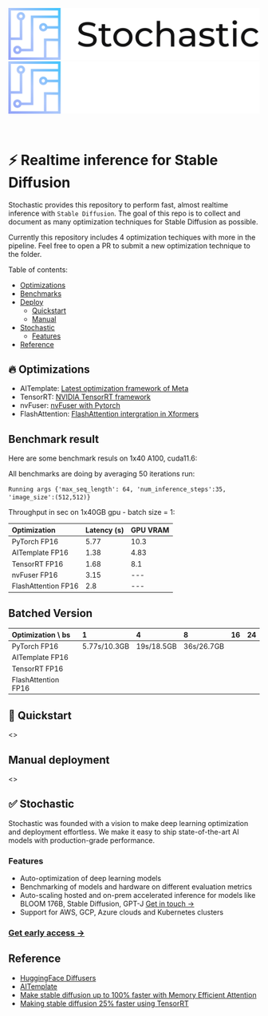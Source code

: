 <p align="center">
  <img src=".github/stochastic_logo_light.svg#gh-light-mode-only" width="600" alt="Stochastic.ai"/>
  <img src=".github/stochastic_logo_dark.svg#gh-dark-mode-only" width="600" alt="Stochastic.ai"/>
</p>

<br>

# ⚡️ Realtime inference for Stable Diffusion

Stochastic provides this repository to perform fast, almost realtime inference with `Stable Diffusion`. The goal of this repo is to collect and document as many optimization techniques for Stable Diffusion as possible. 

Currently this repository includes 4 optimization techiques with more in the pipeline. Feel free to open a PR to submit a new optimization technique to the folder.

<!-- TOC -->
Table of contents:
- [Optimizations](#-optimizations)
- [Benchmarks](#benchmark-result)
- [Deploy](#deployment)
    - [Quickstart](#-quickstart)
    - [Manual](#manual)
- [Stochastic](#-stochastic)
    - [Features](#features)
- [Reference](#reference)
<!-- /TOC -->

## 🔥 Optimizations

- AITemplate: [Latest optimization framework of Meta](https://github.com/facebookincubator/AITemplate)
- TensorRT: [NVIDIA TensorRT framework](https://github.com/NVIDIA/TensorRT)
- nvFuser: [nvFuser with Pytorch](https://pytorch.org/blog/introducing-nvfuser-a-deep-learning-compiler-for-pytorch/)
- FlashAttention: [FlashAttention intergration in Xformers](https://github.com/facebookresearch/xformers)

## Benchmark result

Here are some benchmark resuls on 1x40 A100, cuda11.6:

All benchmarks are doing by averaging 50 iterations run:
```
Running args {'max_seq_length': 64, 'num_inference_steps':35, 'image_size':(512,512)}
```
Throughput in sec on 1x40GB gpu - batch size = 1:

| Optimization           | Latency (s) | GPU VRAM  |
| :--------------------- |:----------- | :------   |
| PyTorch FP16           | 5.77        |  10.3     |
| AITemplate FP16        | 1.38        |  4.83     |
| TensorRT FP16          | 1.68        |  8.1      |
| nvFuser FP16           | 3.15        |  ---      |
| FlashAttention FP16    | 2.8         |  ---      |

## Batched Version

| Optimization      \ bs |      1        |     4         |    8          |    16             |   24              | 
| :--------------------- | :------------ | :------------ | :------------ | :---------------- | :---------------- |
| PyTorch FP16           | 5.77s/10.3GB  | 19s/18.5GB    | 36s/26.7GB    |                   |                   |
| AITemplate FP16        |               |               |               |                   |                   |
| TensorRT FP16          |               |               |               |                   |                   |
| FlashAttention FP16    |               |               |               |                   |                   |

## 🚀 Quickstart

<>

## Manual deployment

<>

## ✅ Stochastic

Stochastic was founded with a vision to make deep learning optimization and deployment effortless. We make it easy to ship state-of-the-art AI models with production-grade performance.

### Features
- Auto-optimization of deep learning models
- Benchmarking of models and hardware on different evaluation metrics
- Auto-scaling hosted and on-prem accelerated inference for models like BLOOM 176B, Stable Diffusion, GPT-J [Get in touch →](https://stochastic.ai/contact)
- Support for AWS, GCP, Azure clouds and Kubernetes clusters

### [Get early access ->](https://www.stochastic.ai/)


## Reference

- [HuggingFace Diffusers](https://github.com/huggingface/diffusers)
- [AITemplate](https://github.com/facebookincubator/AITemplate)
- [Make stable diffusion up to 100% faster with Memory Efficient Attention](https://www.photoroom.com/tech/stable-diffusion-100-percent-faster-with-memory-efficient-attention/)
- [Making stable diffusion 25% faster using TensorRT](https://www.photoroom.com/tech/stable-diffusion-25-percent-faster-and-save-seconds/)
